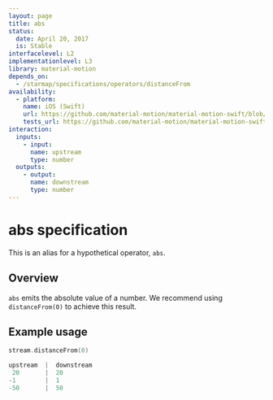 ```yaml
---
layout: page
title: abs
status:
  date: April 20, 2017
  is: Stable
interfacelevel: L2
implementationlevel: L3
library: material-motion
depends_on:
  - /starmap/specifications/operators/distanceFrom
availability:
  - platform:
    name: iOS (Swift)
    url: https://github.com/material-motion/material-motion-swift/blob/develop/src/operators/distanceFrom.swift
    tests_url: https://github.com/material-motion/material-motion-swift/blob/develop/tests/unit/operator/distanceFromTests.swift
interaction:
  inputs:
    - input:
      name: upstream
      type: number
  outputs:
    - output:
      name: downstream
      type: number
---
```


# abs specification

This is an alias for a hypothetical operator, `abs`.

## Overview

`abs` emits the absolute value of a number. We recommend using `distanceFrom(0)` to achieve this result.

## Example usage

```swift
stream.distanceFrom(0)

upstream  |  downstream
 20       |  20
-1        |  1
-50       |  50
```
